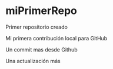 # miPrimerRepo
Primer repositorio creado

Mi primera contribución local para GitHub

Un commit mas desde Github


Una actualización más

